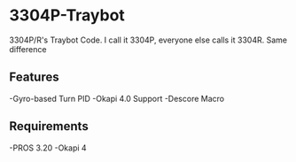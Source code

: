 # 3304P-Traybot
3304P/R's Traybot Code. I call it 3304P, everyone else calls it 3304R. Same difference

## Features
-Gyro-based Turn PID
-Okapi 4.0 Support
-Descore Macro

## Requirements
-PROS 3.20
-Okapi 4

